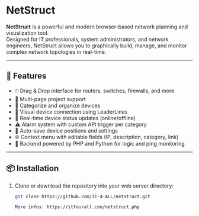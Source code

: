# NetStruct

**NetStruct** is a powerful and modern browser-based network planning and visualization tool.  
Designed for IT professionals, system administrators, and network engineers, NetStruct allows you to graphically build, manage, and monitor complex network topologies in real-time.

---

## 🚀 Features

- 🖱️ Drag & Drop interface for routers, switches, firewalls, and more
- 📄 Multi-page project support
- 🧩 Categorize and organize devices
- 🔗 Visual device connection using LeaderLines
- 🔁 Real-time device status updates (online/offline)
- ⚠️ Alarm system with custom API trigger per category
- 💾 Auto-save device positions and settings
- 🌐 Context menu with editable fields (IP, description, category, link)
- 🧠 Backend powered by PHP and Python for logic and ping monitoring

---

## 📦 Installation

1. Clone or download the repository into your web server directory:

   ```bash
   git clone https://github.com/IT-4-ALL/netstruct.git

   More infos: https://itfourall.com/netstruct.php
